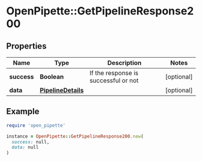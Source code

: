# OpenPipette::GetPipelineResponse200

## Properties

| Name | Type | Description | Notes |
| ---- | ---- | ----------- | ----- |
| **success** | **Boolean** | If the response is successful or not | [optional] |
| **data** | [**PipelineDetails**](PipelineDetails.md) |  | [optional] |

## Example

```ruby
require 'open_pipette'

instance = OpenPipette::GetPipelineResponse200.new(
  success: null,
  data: null
)
```

